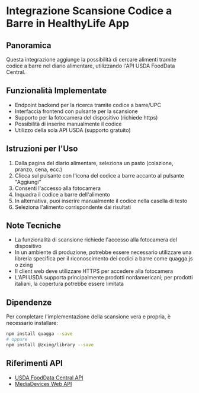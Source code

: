 # Integrazione Scansione Codice a Barre in HealthyLife App

## Panoramica
Questa integrazione aggiunge la possibilità di cercare alimenti tramite codice a barre nel diario alimentare, utilizzando l'API USDA FoodData Central.

## Funzionalità Implementate
- Endpoint backend per la ricerca tramite codice a barre/UPC
- Interfaccia frontend con pulsante per la scansione
- Supporto per la fotocamera del dispositivo (richiede https)
- Possibilità di inserire manualmente il codice
- Utilizzo della sola API USDA (supporto gratuito)

## Istruzioni per l'Uso
1. Dalla pagina del diario alimentare, seleziona un pasto (colazione, pranzo, cena, ecc.)
2. Clicca sul pulsante con l'icona del codice a barre accanto al pulsante "Aggiungi"
3. Consenti l'accesso alla fotocamera
4. Inquadra il codice a barre dell'alimento
5. In alternativa, puoi inserire manualmente il codice nella casella di testo
6. Seleziona l'alimento corrispondente dai risultati

## Note Tecniche
- La funzionalità di scansione richiede l'accesso alla fotocamera del dispositivo
- In un ambiente di produzione, potrebbe essere necessario utilizzare una libreria specifica per il riconoscimento dei codici a barre come quagga.js o zxing
- Il client web deve utilizzare HTTPS per accedere alla fotocamera
- L'API USDA supporta principalmente prodotti nordamericani; per prodotti italiani, la copertura potrebbe essere limitata

## Dipendenze
Per completare l'implementazione della scansione vera e propria, è necessario installare:

```bash
npm install quagga --save
# oppure
npm install @zxing/library --save
```

## Riferimenti API
- [USDA FoodData Central API](https://fdc.nal.usda.gov/api-guide.html)
- [MediaDevices Web API](https://developer.mozilla.org/en-US/docs/Web/API/MediaDevices/getUserMedia)
